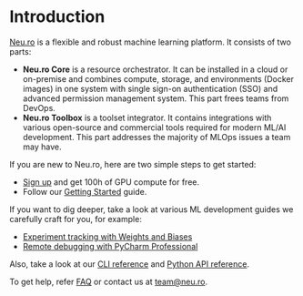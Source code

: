 # Introduction

[Neu.ro](https://neu.ro) is a flexible and robust machine learning platform. It consists of two parts:

* **Neu.ro Core** is a resource orchestrator. It can be installed in a cloud or on-premise and combines compute, storage, and environments \(Docker images\) in one system with single sign-on authentication \(SSO\) and advanced permission management system. This part frees teams from DevOps.
* **Neu.ro Toolbox** is a toolset integrator. It contains integrations with various open-source and commercial tools required for modern ML/AI development. This part addresses the majority of MLOps issues a team may have.

If you are new to Neu.ro, here are two simple steps to get started:

* [Sign up](https://neu.ro) and get 100h of GPU compute for free.
* Follow our [Getting Started](getting-started/) guide.

If you want to dig deeper, take a look at various ML development guides we carefully craft for you, for example:

* [Experiment tracking with Weights and Biases](neu.ro-toolbox/experiment-tracking-with-weights-and-biases.md)
* [Remote debugging with PyCharm Professional](neu.ro-toolbox/remote-debugging-with-pycharm-professional.md)

Also, take a look at our [CLI reference](cli-reference/) and [Python API reference](https://neuromation-sdk.readthedocs.io/en/latest/).

To get help, refer [FAQ](faq.md) or contact us at [team@neu.ro](mailto:team@neu.ro).

